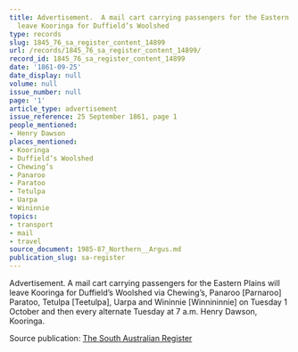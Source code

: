 ```yaml
---
title: Advertisement.  A mail cart carrying passengers for the Eastern Plains will
  leave Kooringa for Duffield’s Woolshed
type: records
slug: 1845_76_sa_register_content_14899
url: /records/1845_76_sa_register_content_14899/
record_id: 1845_76_sa_register_content_14899
date: '1861-09-25'
date_display: null
volume: null
issue_number: null
page: '1'
article_type: advertisement
issue_reference: 25 September 1861, page 1
people_mentioned:
- Henry Dawson
places_mentioned:
- Kooringa
- Duffield’s Woolshed
- Chewing’s
- Panaroo
- Paratoo
- Tetulpa
- Uarpa
- Wininnie
topics:
- transport
- mail
- travel
source_document: 1985-87_Northern__Argus.md
publication_slug: sa-register
---
```


Advertisement.  A mail cart carrying passengers for the Eastern Plains will leave Kooringa for Duffield’s Woolshed via Chewing’s, Panaroo [Parnaroo] Paratoo, Tetulpa [Teetulpa], Uarpa and Wininnie [Winnininnie] on Tuesday 1 October and then every alternate Tuesday at 7 a.m.  Henry Dawson, Kooringa.

Source publication: [The South Australian Register](/publications/sa-register/)
